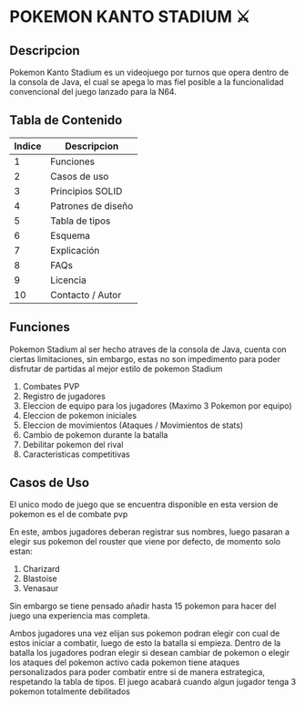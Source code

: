 # POKEMON KANTO STADIUM ⚔️

## Descripcion

Pokemon Kanto Stadium es un videojuego por turnos que opera dentro de la consola de Java, el cual se apega lo mas fiel posible a la funcionalidad convencional del juego lanzado para la N64.

## Tabla de Contenido 

| Indice | Descripcion        |
|--------|--------------------|
| 1      | Funciones          |
| 2      | Casos de uso       |
| 3      | Principios SOLID   |
| 4      | Patrones de diseño |
| 5      | Tabla de tipos     |
| 6      | Esquema            |
| 7      | Explicación        |
| 8      | FAQs               |
| 9      | Licencia           |
| 10     | Contacto / Autor   |

## Funciones

Pokemon Stadium al ser hecho atraves de la consola de Java, cuenta con ciertas limitaciones, sin embargo, estas no son impedimento para poder disfrutar de partidas al mejor estilo de pokemon Stadium

1. Combates PVP
2. Registro de jugadores
3. Eleccion de equipo para los jugadores (Maximo 3 Pokemon por equipo)
4. Eleccion de pokemon iniciales
5. Eleccion de movimientos (Ataques / Movimientos de stats)
6. Cambio de pokemon durante la batalla
7. Debilitar pokemon del rival
8. Caracteristicas competitivas

## Casos de Uso

El unico modo de juego que se encuentra disponible en esta version de pokemon es el de combate pvp

En este, ambos jugadores deberan registrar sus nombres, luego pasaran a elegir sus pokemon del rouster que viene por defecto, de momento solo estan:
1. Charizard
2. Blastoise
3. Venasaur

Sin embargo se tiene pensado añadir hasta 15 pokemon para hacer del juego una experiencia mas completa.

Ambos jugadores una vez elijan sus pokemon podran elegir con cual de estos iniciar a combatir, luego de esto la batalla si empieza. Dentro de la batalla los jugadores podran elegir si desean cambiar de pokemon o elegir los ataques del pokemon activo
cada pokemon tiene ataques personalizados para poder combatir entre si de manera estrategica, respetando la tabla de tipos.
El juego acabará cuando algun jugador tenga 3 pokemon totalmente debilitados
